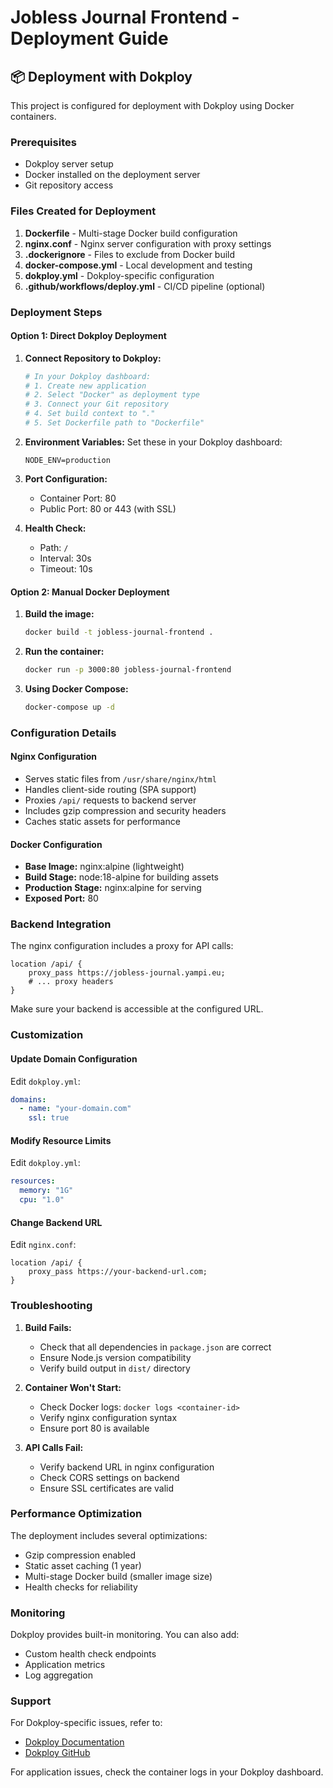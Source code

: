 # Jobless Journal Frontend - Deployment Guide

## 📦 Deployment with Dokploy

This project is configured for deployment with Dokploy using Docker containers.

### Prerequisites

- Dokploy server setup
- Docker installed on the deployment server
- Git repository access

### Files Created for Deployment

1. **Dockerfile** - Multi-stage Docker build configuration
2. **nginx.conf** - Nginx server configuration with proxy settings
3. **.dockerignore** - Files to exclude from Docker build
4. **docker-compose.yml** - Local development and testing
5. **dokploy.yml** - Dokploy-specific configuration
6. **.github/workflows/deploy.yml** - CI/CD pipeline (optional)

### Deployment Steps

#### Option 1: Direct Dokploy Deployment

1. **Connect Repository to Dokploy:**
   ```bash
   # In your Dokploy dashboard:
   # 1. Create new application
   # 2. Select "Docker" as deployment type
   # 3. Connect your Git repository
   # 4. Set build context to "."
   # 5. Set Dockerfile path to "Dockerfile"
   ```

2. **Environment Variables:**
   Set these in your Dokploy dashboard:
   ```
   NODE_ENV=production
   ```

3. **Port Configuration:**
   - Container Port: 80
   - Public Port: 80 or 443 (with SSL)

4. **Health Check:**
   - Path: `/`
   - Interval: 30s
   - Timeout: 10s

#### Option 2: Manual Docker Deployment

1. **Build the image:**
   ```bash
   docker build -t jobless-journal-frontend .
   ```

2. **Run the container:**
   ```bash
   docker run -p 3000:80 jobless-journal-frontend
   ```

3. **Using Docker Compose:**
   ```bash
   docker-compose up -d
   ```

### Configuration Details

#### Nginx Configuration
- Serves static files from `/usr/share/nginx/html`
- Handles client-side routing (SPA support)
- Proxies `/api/` requests to backend server
- Includes gzip compression and security headers
- Caches static assets for performance

#### Docker Configuration
- **Base Image:** nginx:alpine (lightweight)
- **Build Stage:** node:18-alpine for building assets
- **Production Stage:** nginx:alpine for serving
- **Exposed Port:** 80

### Backend Integration

The nginx configuration includes a proxy for API calls:
```nginx
location /api/ {
    proxy_pass https://jobless-journal.yampi.eu;
    # ... proxy headers
}
```

Make sure your backend is accessible at the configured URL.

### Customization

#### Update Domain Configuration

Edit `dokploy.yml`:
```yaml
domains:
  - name: "your-domain.com"
    ssl: true
```

#### Modify Resource Limits

Edit `dokploy.yml`:
```yaml
resources:
  memory: "1G"
  cpu: "1.0"
```

#### Change Backend URL

Edit `nginx.conf`:
```nginx
location /api/ {
    proxy_pass https://your-backend-url.com;
}
```

### Troubleshooting

1. **Build Fails:**
   - Check that all dependencies in `package.json` are correct
   - Ensure Node.js version compatibility
   - Verify build output in `dist/` directory

2. **Container Won't Start:**
   - Check Docker logs: `docker logs <container-id>`
   - Verify nginx configuration syntax
   - Ensure port 80 is available

3. **API Calls Fail:**
   - Verify backend URL in nginx configuration
   - Check CORS settings on backend
   - Ensure SSL certificates are valid

### Performance Optimization

The deployment includes several optimizations:
- Gzip compression enabled
- Static asset caching (1 year)
- Multi-stage Docker build (smaller image size)
- Health checks for reliability

### Monitoring

Dokploy provides built-in monitoring. You can also add:
- Custom health check endpoints
- Application metrics
- Log aggregation

### Support

For Dokploy-specific issues, refer to:
- [Dokploy Documentation](https://dokploy.com/docs)
- [Dokploy GitHub](https://github.com/Dokploy/dokploy)

For application issues, check the container logs in your Dokploy dashboard.
